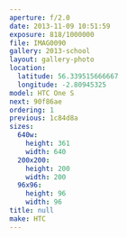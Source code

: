 ```yaml
---
aperture: f/2.0
date: 2013-11-09 10:51:59
exposure: 818/1000000
file: IMAG0090
gallery: 2013-school
layout: gallery-photo
location:
  latitude: 56.339515666667
  longitude: -2.80945325
model: HTC One S
next: 90f86ae
ordering: 1
previous: 1c84d8a
sizes:
  640w:
    height: 361
    width: 640
  200x200:
    height: 200
    width: 200
  96x96:
    height: 96
    width: 96
title: null
make: HTC
---
```

